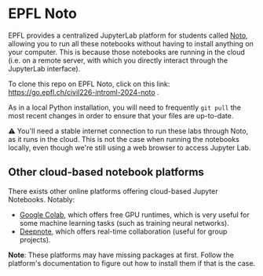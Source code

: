 # EPFL Noto

EPFL provides a centralized JupyterLab platform for students called [Noto](https://www.epfl.ch/education/educational-initiatives/jupyter-notebooks-for-education/one-click-access-to-jupyter-notebooks-online-with-noto/), allowing you to run all these notebooks without having to install anything on your computer. This is because those notebooks are running in the cloud (i.e. on a remote server, with which you directly interact through the JupyterLab interface).

To clone this repo on EPFL Noto, click on this link: https://go.epfl.ch/civil226-introml-2024-noto .

As in a local Python installation, you will need to frequently `git pull` the most recent changes in order to ensure that your files are up-to-date.

:warning: You'll need a stable internet connection to run these labs through Noto, as it runs in the cloud. This is not the case when running the notebooks locally, even though we're still using a web browser to access Jupyter Lab.

## Other cloud-based notebook platforms

There exists other online platforms offering cloud-based Jupyter Notebooks. Notably:

- [Google Colab](https://colab.research.google.com/), which offers free GPU runtimes, which is very useful for some machine learning tasks (such as training neural networks).
- [Deepnote](https://deepnote.com/), which offers real-time collaboration (useful for group projects).

**Note**: These platforms may have missing packages at first. Follow the platform's documentation to figure out how to install them if that is the case.
